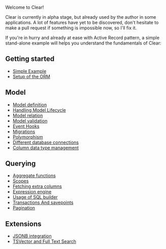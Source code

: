 Welcome to Clear!

Clear is currently in alpha stage, but already used by the author in some applications.
A lot of features have yet to be discovered, don't hesitate to make a pull request if something is impossible now, so I'll fix it.

If you're in hurry and already at ease with Active Record pattern, a simple stand-alone example will helps you understand the fundamentals of Clear:


## Getting started

- [Simple Example](BasicExample.md)
- [Setup of the ORM](Setup.md)

## Model

- [Model definition](model/Definition.md)
- [Handling Model Lifecycle](model/Lifecycle.md)
- [Model relation](model/Relation.md)
- [Model validation](model/Validation.md)
- [Event Hooks](model/Hooks.md)
- [Migrations](migration/Migration.md)
- [Polymorphism](model/Polymorphism.md)
- [Different database connections](model/MultiConnection.md)
- [Column data type management](model/TypeConversion.md)

## Querying

- [Aggregate functions](querying/Aggregate.md)
- [Scopes](querying/Scopes.md)
- [Fetching extra columns](querying/ExtraColumns.md)
- [Expression engine](querying/ExpressionEngine.md)
- [Usage of SQL builder](querying/RequestBuilding.md)
- [Transactions And savepoints](querying/Transaction.md)
- [Pagination](querying/Pagination.md)

## Extensions

- [JSONB integration](extensions/jsonb/Jsonb.md)
- [TSVector and Full Text Search](extensions/full_text_searchable/FullTextSearchable.md)